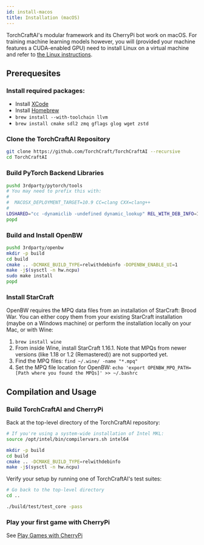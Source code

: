```yaml
---
id: install-macos
title: Installation (macOS)
---
```


TorchCraftAI's modular framework and its CherryPi bot work on macOS. For training machine learning models however, you will (provided your machine features a CUDA-enabled GPU) need to install Linux on a virtual machine and refer to [the Linux instructions](./install-linux.md).

## Prerequesites

### Install required packages:
- Install [XCode](https://developer.apple.com/xcode/)
- Install [Homebrew](https://brew.sh/)
- `brew install --with-toolchain llvm`
- `brew install cmake sdl2 zmq gflags glog wget zstd`

### Clone the TorchCraftAI Repository
```bash
git clone https://github.com/TorchCraft/TorchCraftAI --recursive
cd TorchCraftAI
```

### Build PyTorch Backend Libraries
```bash
pushd 3rdparty/pytorch/tools
# You may need to prefix this with:
#
#  MACOSX_DEPLOYMENT_TARGET=10.9 CC=clang CXX=clang++
#
LDSHARED="cc -dynamiclib -undefined dynamic_lookup" REL_WITH_DEB_INFO=1 python build_libtorch.py
popd
```

### Build and Install OpenBW
```bash
pushd 3rdparty/openbw
mkdir -p build
cd build
cmake .. -DCMAKE_BUILD_TYPE=relwithdebinfo -DOPENBW_ENABLE_UI=1
make -j$(sysctl -n hw.ncpu)
sudo make install
popd
```

### Install StarCraft
OpenBW requires the MPQ data files from an installation of StarCraft: Brood War.
You can either copy them from your existing StarCraft installation (maybe on a Windows machine) or perform the installation locally on your Mac, or with Wine:
1. `brew install wine`
2. From inside Wine, install StarCraft 1.16.1. Note that MPQs from newer versions (like 1.18 or 1.2 (Remastered)) are not supported yet.
3. Find the MPQ files: `find ~/.wine/ -name "*.mpq"`
4. Set the MPQ file location for OpenBW: `echo 'export OPENBW_MPQ_PATH=[Path where you found the MPQs]' >> ~/.bashrc`


## Compilation and Usage

### Build TorchCraftAI and CherryPi
Back at the top-level directory of the TorchCraftAI repository:

```bash
# If you're using a system-wide installation of Intel MKL:
source /opt/intel/bin/compilervars.sh intel64

mkdir -p build
cd build
cmake .. -DCMAKE_BUILD_TYPE=relwithdebinfo
make -j$(sysctl -n hw.ncpu)
```

Verify your setup by running one of TorchCraftAI's test suites:
```bash
# Go back to the top-level directory
cd ..

./build/test/test_core -pass
```

### Play your first game with CherryPi
See [Play Games with CherryPi](play-games.md)
